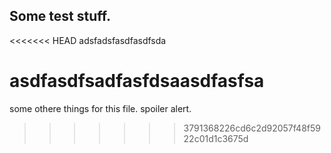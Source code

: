 ## Some test stuff. 

<<<<<<< HEAD
adsfadsfasdfasdfsda

asdfasdfsadfasfdsaasdfasfsa
=======
some othere things for this file. 
spoiler alert. 

>>>>>>> 3791368226cd6c2d92057f48f5922c01d1c3675d
